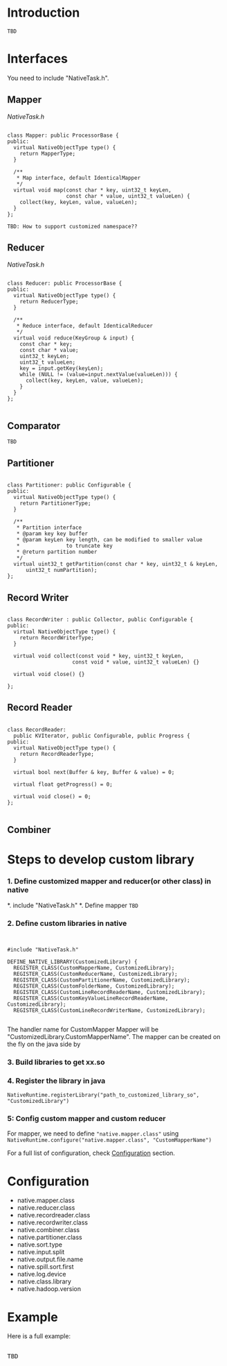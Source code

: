 Introduction
============

``TBD``

Interfaces
============
You need to include "NativeTask.h".
## Mapper

*NativeTask.h*
<pre><code>
class Mapper: public ProcessorBase {
public:
  virtual NativeObjectType type() {
    return MapperType;
  }

  /**
   * Map interface, default IdenticalMapper
   */
  virtual void map(const char * key, uint32_t keyLen,
                   const char * value, uint32_t valueLen) {
    collect(key, keyLen, value, valueLen);
  }
};
</code></pre>

``TBD: How to support customized namespace??``

## Reducer
*NativeTask.h*
<pre><code>
class Reducer: public ProcessorBase {
public:
  virtual NativeObjectType type() {
    return ReducerType;
  }

  /**
   * Reduce interface, default IdenticalReducer
   */
  virtual void reduce(KeyGroup & input) {
    const char * key;
    const char * value;
    uint32_t keyLen;
    uint32_t valueLen;
    key = input.getKey(keyLen);
    while (NULL != (value=input.nextValue(valueLen))) {
      collect(key, keyLen, value, valueLen);
    }
  }
};

</code></pre>

## Comparator

``TBD``

## Partitioner
<pre><code>
class Partitioner: public Configurable {
public:
  virtual NativeObjectType type() {
    return PartitionerType;
  }

  /**
   * Partition interface
   * @param key key buffer
   * @param keyLen key length, can be modified to smaller value
   *               to truncate key
   * @return partition number
   */
  virtual uint32_t getPartition(const char * key, uint32_t & keyLen,
      uint32_t numPartition);
};
</code></pre>
## Record Writer

<pre><code>
class RecordWriter : public Collector, public Configurable {
public:
  virtual NativeObjectType type() {
    return RecordWriterType;
  }

  virtual void collect(const void * key, uint32_t keyLen,
                     const void * value, uint32_t valueLen) {}

  virtual void close() {}

};
</code></pre>

## Record Reader

<pre><code>
class RecordReader:
  public KVIterator, public Configurable, public Progress {
public:
  virtual NativeObjectType type() {
    return RecordReaderType;
  }

  virtual bool next(Buffer & key, Buffer & value) = 0;

  virtual float getProgress() = 0;

  virtual void close() = 0;
};

</code></pre>
## Combiner


Steps to develop custom library
============
### 1. Define customized mapper and reducer(or other class) in native
  *. include "NativeTask.h"
  *. Define mapper
``TBD``

### 2. Define custom libraries in native
<pre><code>

#include "NativeTask.h"

DEFINE_NATIVE_LIBRARY(CustomizedLibrary) {
  REGISTER_CLASS(CustomMapperName, CustomizedLibrary);
  REGISTER_CLASS(CustomReducerName, CustomizedLibrary);
  REGISTER_CLASS(CustomPartitionerName, CustomizedLibrary);
  REGISTER_CLASS(CustomFolderName, CustomizedLibrary);
  REGISTER_CLASS(CustomLineRecordReaderName, CustomizedLibrary);
  REGISTER_CLASS(CustomKeyValueLineRecordReaderName, CustomizedLibrary);
  REGISTER_CLASS(CustomLineRecordWriterName, CustomizedLibrary);

</code></pre>

The handler name for CustomMapper Mapper will be "CustomizedLibrary.CustomMapperName". 
The mapper can be created on the fly on the java side by 

### 3. Build libraries to get xx.so


### 4. Register the library in java 
`NativeRuntime.registerLibrary("path_to_customized_library_so", "CustomizedLibrary")`


### 5: Config custom mapper and custom reducer

For mapper, we need to define
`"native.mapper.class"` using ``NativeRuntime.configure("native.mapper.class", "CustomMapperName")``

For a full list of configuration, check [Configuration](#configuration) section.

Configuration
============
* native.mapper.class
* native.reducer.class
* native.recordreader.class
* native.recordwriter.class
* native.combiner.class
* native.partitioner.class
* native.sort.type
* native.input.split
* native.output.file.name
* native.spill.sort.first
* native.log.device
* native.class.library
* native.hadoop.version

Example
===========
Here is a full example:
<pre></code>
TBD
</code></pre>
